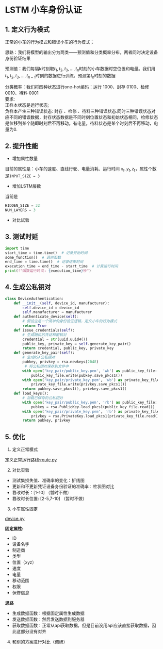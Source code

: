 # LSTM 小车身份认证

## 1. 定义行为模式

正常的小车的行为模式和错误小车的行为模式；

思路：我们将模型的输出分为两类——预测值和分类概率分布，两者同时决定设备身份验证结果

预测值：我们每隔k时刻取${t_{1},t_{2},t_{3},...,t_{n}}$时刻的小车数据时空位置和电量。我们用$t_{1},t_{2},t_{3},...,t_{n-1}$时刻的数据进行训练，预测第$t_{n}$时刻的数据

分类概率：我们将四种状态进行one-hot编码：运行 1000、封存 0100、检修 0010、待料 0001 <br>
要求:<br>
正样本状态是运行状态;<br>
负样本产生三种错误状态: 封存 、检修 、待料三种错误状态.同时三种错误状态对应不同的错误数据，封存状态数据是不同时刻位置状态和初始状态相同，检修状态是位移到某个随即时刻后不再移动，有电量，待料状态是某个时刻后不再移动，电量为0.

## 2. 提升性能

* 增加属性数量
  
目前的属性是：小车的速度、直线行驶、电量消耗、运行时间 ${x_{t}, y_{t}, z_{t}}$，属性个数是`INPUT_SIZE = 3`

* 增加LSTM层数

当前是

```python
HIDDEN_SIZE = 32 
NUM_LAYERS = 3
```

* 对比试验

## 3. 测试时延

```python
import time
start_time = time.time()  # 记录开始时间
some_function()  # 调用函数
end_time = time.time()  # 记录结束时间
execution_time = end_time - start_time  # 计算运行时间
print(f"函数运行时间: {execution_time}秒")
```

## 4. 生成公私钥对

```python
class DeviceAuthentication:
    def __init__(self, device_id, manufacturer):
        self.device_id = device_id
        self.manufacturer = manufacturer
    def authenticate_device(self):
        # 假设这是一个简单的身份验证逻辑，定义小车的行为模式
        return True
    def issue_credentials(self):
        # 生成随机的凭证和密钥对
        credential = str(uuid.uuid4())
        public_key, private_key = self.generate_key_pair()
        return credential, public_key, private_key
    def generate_key_pair(self):
        # 生成RSA公私钥对
        pubkey, privkey = rsa.newkeys(2048)
         # 将公私钥对保存到文件中
        with open('key_pair/public_key.pem', 'wb') as public_key_file:
            public_key_file.write(pubkey.save_pkcs1())
        with open('key_pair/private_key.pem', 'wb') as private_key_file:
            private_key_file.write(privkey.save_pkcs1())
        return pubkey.save_pkcs1(), privkey.save_pkcs1()
    def load_keys():
        # 加载已保存的公私钥对
        with open('key_pair/public_key.pem', 'rb') as public_key_file:
            pubkey = rsa.PublicKey.load_pkcs1(public_key_file.read())
        with open('key_pair/private_key.pem', 'rb') as private_key_file:
            privkey = rsa.PrivateKey.load_pkcs1(private_key_file.read())
        return pubkey, privkey
```


## 5. 优化

1. 定义正常模式

定义正常运行路线:[route.py](./route.py)

2. 对比实验

* 测试集损失值、准确率的变化：折线图
* 更新和不更新凭证设备身份验证的准确率：柱状图对比
* 篡改时长：[1-10] （暂时不做）
* 篡改时长位置: [2-5,7-10] （暂时不做）

3. 小车属性固定

[device.py](./device.py)

**固定属性:**

* ID
* 设备名字
* 制造商
* 类型
* 位置（xyz）
* 速度
* 电量
* 移动范围
* 权限
* 保修信息

**思路**

* 生成数据函数：根据固定属性生成数据
* 发送数据函数：然后发送数据到服务器
* 获取数据函数：正常从api获取数据，但是目前没用api应该直接获取数据，因此这部分没有对齐


4. 和别的方案进行对比（调研）

